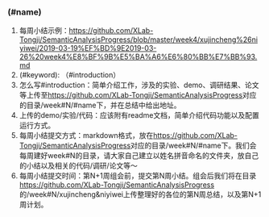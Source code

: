 ### (#name)
1. 每周小结示例：<https://github.com/XLab-Tongji/SemanticAnalysisProgress/blob/master/week4/xujincheng%26niyiwei/2019-03-19%EF%BD%9E2019-03-26%20week4%E8%BF%9B%E5%BA%A6%E6%80%BB%E7%BB%93.md>
2. (#keyword): （#introduction）
3. 怎么写#introduction：简单介绍工作，涉及的实验、demo、调研结果、论文等上传至<https://github.com/XLab-Tongji/SemanticAnalysisProgress>对应的目录/week#N/#name下，并在总结中给出地址。
4. 上传的demo/实验/代码：应该附有readme文档，简单介绍代码功能以及配置运行方式。
5. 每周小结提交方式：markdown格式，放在<https://github.com/XLab-Tongji/SemanticAnalysisProgress>对应的目录/week#N/#name下。我们会每周建好week#N的目录，请大家自己建立以姓名拼音命名的文件夹，放自己的小结以及相关的代码/调研/论文等～
6. 每周小结提交时间：第N+1周组会前，提交第N周小结。组会后我们将在目录<https://github.com/XLab-Tongji/SemanticAnalysisProgress>的/week#N/xujincheng&niyiwei上传整理好的各位的第N周总结，以及第N+1周计划。
